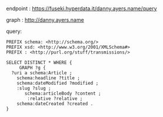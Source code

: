 

endpoint : https://fuseki.hyperdata.it/danny.ayers.name/query

graph : http://danny.ayers.name

query:
```
PREFIX schema: <http://schema.org/>
PREFIX xsd: <http://www.w3.org/2001/XMLSchema#>
PREFIX : <http://purl.org/stuff/transmissions/>

SELECT DISTINCT * WHERE {
     GRAPH ?g {
  ?uri a schema:Article ;
    schema:headline ?title ;
    schema:dateModified ?modified ;
    :slug ?slug ;
       schema:articleBody ?content ;
        :relative ?relative ;
    schema:dateCreated ?created .
}
```


